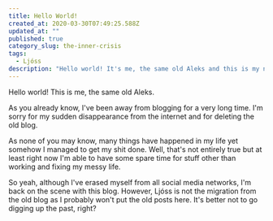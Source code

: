 ```yaml
---
title: Hello World!
created_at: 2020-03-30T07:49:25.588Z
updated_at: ""
published: true
category_slug: the-inner-crisis
tags:
  - Ljóss
description: "Hello world! It's me, the same old Aleks and this is my new blog."
---
```


Hello world! This is me, the same old Aleks.

As you already know, I've been away from blogging for a very long time. I'm sorry for my sudden disappearance from the internet and for deleting the old blog.

As none of you may know, many things have happened in my life yet somehow I managed to get my shit done. Well, that's not entirely true but at least right now I'm able to have some spare time for stuff other than working and fixing my messy life.

So yeah, although I've erased myself from all social media networks, I'm back on the scene with this blog. However, Ljóss is not the migration from the old blog as I probably won't put the old posts here. It's better not to go digging up the past, right?
